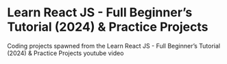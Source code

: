 # Learn React JS - Full Beginner’s Tutorial (2024) & Practice Projects

Coding projects spawned from the Learn React JS - Full Beginner’s Tutorial (2024) & Practice Projects youtube video